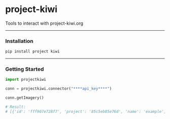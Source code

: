 # project-kiwi

Tools to interact with project-kiwi.org

---

### Installation
```Bash
pip install project kiwi
```

--- 

### Getting Started
```Python
import projectkiwi

conn = projectkiwi.connector("****api_key****")

conn.getImagery()

# Result:
# [{'id': 'fff907e728f7', 'project': '85c5eb85e76d', 'name': 'example', 'url': 'https://project-kiwi-tiles.s3.amazonaws.com/fff907e728f7/{z}/{x}/{y}', 'ref': 'False', 'status': 'live', 'invert_y': 1}]
```
